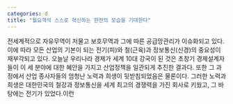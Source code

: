 ```yaml
---
categories: d
title: "월요객석 스스로 혁신하는 한전의 모습을 기대한다"
---
```

전세계적으로 자유무역이 저물고 보호무역과 그에 따른 공급망관리가 이슈화되고 있다. 이에 따라 모든 산업의 기본이 되는 전기(피)와 철(근육)과 정보통신(신경)의 중요성이 재부각되고 있다. 오늘날 우리나라 경제가 세계 10대 강국이 된 것은 초창기 경제설계자들이 이 세 분야에 대한 혜안을 가지고 산업정책을 일관되게 추진한 결과다. 또한 그 과정에서 산업 종사자들의 엄청난 노력과 희생이 뒷받침되었음은 물론이다. 그러한 노력과 희생은 대한민국의 철강과 정보통신을 세계 최고의 경쟁력을 가진 회사로 키웠고, 그 바탕에는 전기가 있었다.이런 